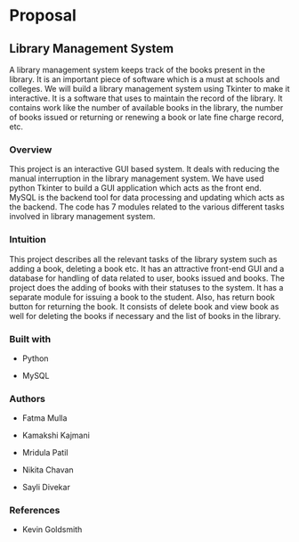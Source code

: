 # Proposal 

## Library Management System

A library management system keeps track of the books present in the
library. It is an important piece of software which is a must at schools
and colleges. We will build a library management system using Tkinter to
make it interactive. It is a software that uses to maintain the record
of the library. It contains work like the number of available books in
the library, the number of books issued or returning or renewing a book
or late fine charge record, etc.<br>

### Overview
This project is an interactive GUI based system. It deals with reducing
the manual interruption in the library management system. We have used
python Tkinter to build a GUI application which acts as the front end.
MySQL is the backend tool for data processing and updating which acts as
the backend. The code has 7 modules related to the various different
tasks involved in library management system.<br>

### Intuition

This project describes all the relevant tasks of the library system such
as adding a book, deleting a book etc. It has an attractive front-end
GUI and a database for handling of data related to user, books issued
and books. The project does the adding of books with their statuses to
the system. It has a separate module for issuing a book to the student.
Also, has return book button for returning the book. It consists of
delete book and view book as well for deleting the books if necessary
and the list of books in the library.<br>

### Built with
-   Python<br>

-   MySQL<br>

### Authors

-   Fatma Mulla<br>

-   Kamakshi Kajmani<br>

-   Mridula Patil<br>

-   Nikita Chavan<br>

-   Sayli Divekar<br>

### References

-   Kevin Goldsmith




